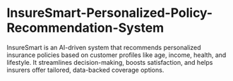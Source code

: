 # InsureSmart-Personalized-Policy-Recommendation-System
InsureSmart is an AI-driven system that recommends personalized insurance policies based on customer profiles like age, income, health, and lifestyle. It streamlines decision-making, boosts satisfaction, and helps insurers offer tailored, data-backed coverage options.

